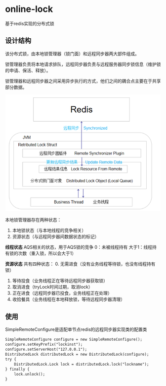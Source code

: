 # online-lock

基于redis实现的分布式锁

## 设计结构
该分布式锁，由本地锁管理器（锁门面）和远程同步器两大部件组成。

锁管理器负责将本地请求排队，远程同步器负责与远程服务器同步锁信息（维护锁的申请、保活、释放）。

锁管理器和远程同步器之间采用异步执行的方式，他们之间的耦合点主要在于共享部分数据。

![设计结构图](https://raw.githubusercontent.com/Uetty/online-lock-parent/master/doc/img/redis-lock-struct.png)

本地锁管理器存在两种状态：
1. 本地锁状态（与本地线程的竞争相关）
2. 资源状态（与远程同步器间数据状态的标记）

**线程状态**
AQS相关的状态，用于AQS锁的竞争
0：未被线程持有
大于1：线程持有锁的次数（重入锁，所以会大于1）

**资源状态**
共有四种状态：
0. 无需进食（没有业务线程等待锁，也没有线程持有锁）
1. 等待投食（业务线程正在等待远程同步器获取锁）
2. 取消进食（tryLock时间过期，取消lock）
3. 正在进食（远程同步器已投食，业务线程正在处理）
4. 收拾餐具（业务线程在本地释放锁，等待远程同步器清理）


## 使用
SimpleRemoteConfigure是适配单节点redis的远程同步器实现类的配置类
```
SimpleRemoteConfigure configure = new SimpleRemoteConfigure();
configure.setKeyPrefix("lockinst");
configure.setServerHost("127.0.0.1");
DistributedLock distributedLock = new DistributedLock(configure);
try {
    DistributedLock.Lock lock = distributedLock.lock("lockname");
} finally {
    lock.unlock();
}
```

